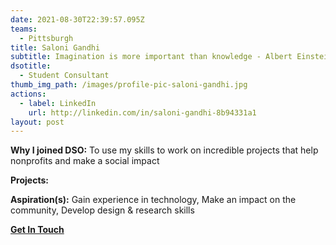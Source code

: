```yaml
---
date: 2021-08-30T22:39:57.095Z
teams:
  - Pittsburgh
title: Saloni Gandhi
subtitle: Imagination is more important than knowledge - Albert Einstein
dsotitle:
  - Student Consultant
thumb_img_path: /images/profile-pic-saloni-gandhi.jpg
actions:
  - label: LinkedIn
    url: http://linkedin.com/in/saloni-gandhi-8b94331a1
layout: post
---
```

**Why I joined DSO:** To use my skills to work on incredible projects that help nonprofits and make a social impact

**Projects:**

**Aspiration(s):** Gain experience in technology, Make an impact on the community, Develop design & research skills

**[Get In Touch](mailto:sbgandhi@dsoglobal.org)**